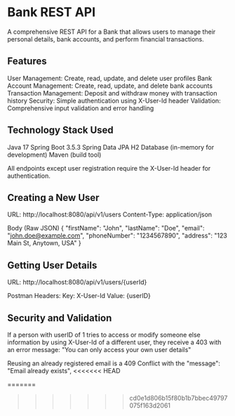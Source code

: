 # Bank REST API
A comprehensive REST API for a Bank that allows users to manage their personal details, bank accounts, and perform financial transactions.

## Features
User Management: Create, read, update, and delete user profiles
Bank Account Management: Create, read, update, and delete bank accounts
Transaction Management: Deposit and withdraw money with transaction history
Security: Simple authentication using X-User-Id header
Validation: Comprehensive input validation and error handling

## Technology Stack Used

Java 17
Spring Boot 3.5.3
Spring Data JPA
H2 Database (in-memory for development)
Maven (build tool)

All endpoints except user registration require the X-User-Id header for authentication.

## Creating a New User

URL: http://localhost:8080/api/v1/users
Content-Type: application/json

Body (Raw JSON)
{
  "firstName": "John",
  "lastName": "Doe", 
  "email": "john.doe@example.com",
  "phoneNumber": "1234567890",
  "address": "123 Main St, Anytown, USA"
}

## Getting User Details

URL: http://localhost:8080/api/v1/users/{userId}

Postman Headers: Key: X-User-Id     Value: {userID}

## Security and Validation

If a person with userID of 1 tries to access or modify someone else information by using X-User-Id of a different user, they receive a 403
with an error message: "You can only access your own user details"

Reusing an already registered email is a 409 Conflict with the "message": "Email already exists",
<<<<<<< HEAD


=======
>>>>>>> cd0e1d806b15f80b1b7bbec49797075f163d2061

